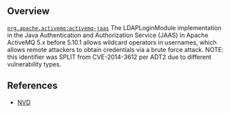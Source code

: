 ## Overview
[`org.apache.activemq:activemq-jaas`](http://search.maven.org/#search%7Cga%7C1%7Ca%3A%22activemq-jaas%22)
The LDAPLoginModule implementation in the Java Authentication and Authorization Service (JAAS) in Apache ActiveMQ 5.x before 5.10.1 allows wildcard operators in usernames, which allows remote attackers to obtain credentials via a brute force attack. NOTE: this identifier was SPLIT from CVE-2014-3612 per ADT2 due to different vulnerability types.

## References
- [NVD](https://web.nvd.nist.gov/view/vuln/detail?vulnId=CVE-2015-6524)